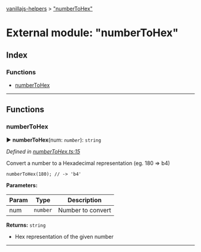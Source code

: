 [vanillajs-helpers](../README.md) > ["numberToHex"](../modules/_numbertohex_.md)



# External module: "numberToHex"

## Index

### Functions

* [numberToHex](_numbertohex_.md#numbertohex)



---
## Functions
<a id="numbertohex"></a>

###  numberToHex

► **numberToHex**(num: *`number`*): `string`



*Defined in [numberToHex.ts:15](https://github.com/Tokimon/vanillajs-helpers/blob/d56b968/numberToHex.ts#L15)*



Convert a number to a Hexadecimal representation (eg. 180 => b4)

    numberToHex(180); // -> 'b4'


**Parameters:**

| Param | Type | Description |
| ------ | ------ | ------ |
| num | `number`   |  Number to convert |





**Returns:** `string`
- Hex representation of the given number






___



